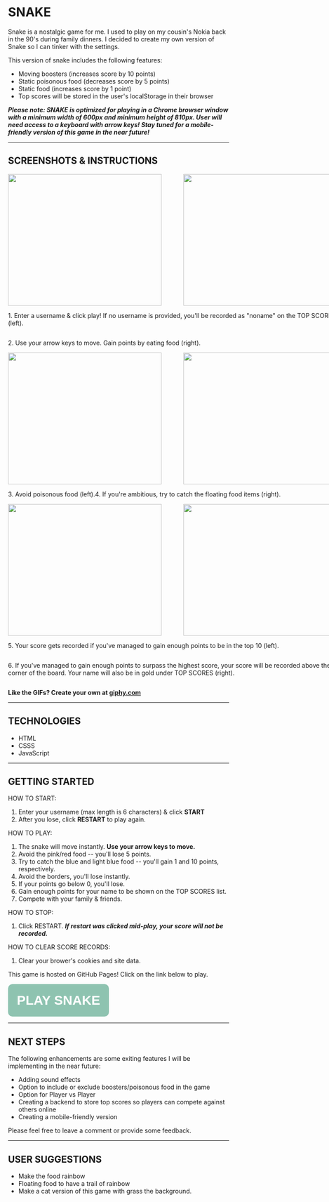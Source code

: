 # **SNAKE**

Snake is a nostalgic game for me. I used to play on my cousin's Nokia back in the 90's during family dinners. I decided to create my own version of Snake so I can tinker with the settings.

This version of snake includes the following features:
* Moving boosters (increases score by 10 points)
* Static poisonous food (decreases score by 5 points)
* Static food (increases score by 1 point)
* Top scores will be stored in the user's localStorage in their browser

***Please note: SNAKE is optimized for playing in a Chrome browser window with a minimum width of 600px and minimum height of 810px. User will need access to a keyboard with arrow keys! Stay tuned for a mobile-friendly version of this game in the near future!***

<hr>

## **SCREENSHOTS & INSTRUCTIONS**

<div style="display:flex; flex-wrap: wrap; width: 800px;">
<img style="flex: 0 0 50%; width: 350px; height: 300px;" src="https://media.giphy.com/media/00DephsKWdKTWQJFDK/giphy.gif">
<img style="flex: 0 0 50%; width: 350px; height: 300px;" src="https://media.giphy.com/media/ZyzunZN5Xt8h1glO7V/giphy.gif">
<p>1. Enter a username & click play! If no username is provided, you'll be recorded as "noname" on the TOP SCORES board (left).</p>
<p> 2. Use your arrow keys to move. Gain points by eating food (right).</p>
<img style="flex: 0 0 50%; width: 350px; height: 300px;" src="https://media.giphy.com/media/D3NrE5G94LZzDL3wLK/giphy.gif">

<img style="flex: 0 0 50%; width: 350px; height: 300px;" src="https://media.giphy.com/media/bEwRHZcHvzB6Nj3t2D/giphy.gif">
<p>3. Avoid poisonous food (left). </p>

<p>4. If you're ambitious, try to catch the floating food items (right).</p>
<img style="flex: 0 0 50%; width: 350px; height: 300px;" src="https://media.giphy.com/media/yLq8eZAy82QzYI9HCV/giphy.gif">

<img style="flex: 0 0 50%; width: 350px; height: 300px;" src="https://media.giphy.com/media/tqRQ2tQqkoTtc7CebU/giphy.gif">

<p>5. Your score gets recorded if you've managed to gain enough points to be in the top 10 (left).  </p>
<p>6. If you've managed to gain enough points to surpass the highest score, your score will be recorded above the top left corner of the board. Your name will also be in gold under TOP SCORES (right). </p>

</div>

<strong>Like the GIFs? Create your own at <a href="https://giphy.com/">giphy.com</a></strong>

<hr>

## **TECHNOLOGIES**

* HTML
* CSSS
* JavaScript

<hr>
<h2><strong>GETTING STARTED</strong></h2>

HOW TO START:
1. Enter your username (max length is 6 characters) & click **START**
2. After you lose, click **RESTART** to play again.

HOW TO PLAY:
1. The snake will move instantly. **Use your arrow keys to move.**
2. Avoid the pink/red food -- you'll lose 5 points.
3. Try to catch the blue and light blue food -- you'll gain 1 and 10 points, respectively.
4. Avoid the borders, you'll lose instantly. 
5. If your points go below 0, you'll lose.
6. Gain enough points for your name to be shown on the TOP SCORES list. 
7. Compete with your family & friends.  

HOW TO STOP:
1. Click RESTART. ***If restart was clicked mid-play, your score will not be recorded.***

HOW TO CLEAR SCORE RECORDS:
1. Clear your brower's cookies and site data.


This game is hosted on GitHub Pages! 
Click on the link below to play.

<button style="padding: 20px; font-size: 30px; border-radius: 10px; background-color: #8EC3B0; border: none;" ><strong><a style="color: white; text-decoration: none;" href="https://vanessaycui.github.io/snake-game/">PLAY SNAKE</a></strong></button>


<hr>

## **NEXT STEPS**

The following enhancements are some exiting features I will be implementing in the near future:
* Adding sound effects
* Option to include or exclude boosters/poisonous food in the game
* Option for Player vs Player
* Creating a backend to store top scores so players can compete against others online
* Creating a mobile-friendly version 

Please feel free to leave a comment or provide some feedback.

<hr>

## **USER SUGGESTIONS**

* Make the food rainbow
* Floating food to have a trail of rainbow
* Make a cat version of this game with grass the background.



